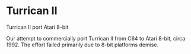 # Turrican II
 Turrican II port Atari 8-bit

Our attempt to commercially port Turrican II from C64 to Atari 8-bit, circa 1992.
The effort failed primarily due to 8-bit platforms demise.
